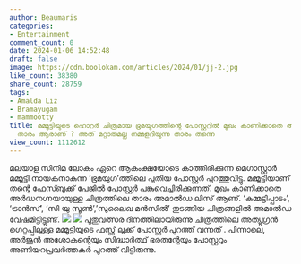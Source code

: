 ```yaml
---
author: Beaumaris
categories:
- Entertainment
comment_count: 0
date: 2024-01-06 14:52:48
draft: false
image: https://cdn.boolokam.com/articles/2024/01/jj-2.jpg
like_count: 38380
share_count: 28759
tags:
- Amalda Liz
- Bramayugam
- mammootty
title: മമ്മൂട്ടിയുടെ ഹൊറർ ചിത്രമായ ഭ്രമയുഗത്തിന്റെ പോസ്റ്ററിൽ മുഖം കാണിക്കാതെ അർദ്ധനഗ്നയായുള്ള
  താരം ആരാണ് ? അത് മറ്റാരുമല്ല നമ്മളറിയുന്ന താരം തന്നെ
view_count: 1112612
---
```


മലയാള സിനിമ ലോകം ഏറെ ആകംക്ഷയോടെ കാത്തിരിക്കുന്ന മെഗാസ്റ്റാർ മമ്മൂട്ടി നായകനാകുന്ന ‘ഭ്രമയുഗ’ത്തിലെ പുതിയ പോസ്റ്റർ പുറത്തുവിട്ടു. മമ്മൂട്ടിയാണ് തന്റെ ഫേസ്ബുക്ക് പേജിൽ പോസ്റ്റർ പങ്കുവെച്ചിരിക്കുന്നത്. മുഖം കാണിക്കാതെ അർദ്ധനഗ്നയായുള്ള ചിത്രത്തിലെ താരം അമാൽഡ ലിസ് ആണ്. ‘കമ്മട്ടിപ്പാടം’, ‘ട്രാന്‍സ്’, ‘സി യു സൂണ്‍’,’സുലൈഖ മൻസിൽ’ തുടങ്ങിയ ചിത്രങ്ങളിൽ അമാൽഡ വേഷമിട്ടിട്ടുണ്ട്. ![](https://cdn.boolokam.com/articles/2024/01/jj-2.jpg) ![](https://cdn.boolokam.com/articles/2024/01/jj-3.jpg) പുതുവത്സര ദിനത്തിലായിരുന്നു ചിത്രത്തിലെ അത്യു​ഗ്രൻ ​ഗെറ്റപ്പിലുള്ള മമ്മൂട്ടിയുടെ ഫസ്റ്റ് ലുക്ക് പോസ്റ്റർ പുറത്ത് വന്നത് . പിന്നാലെ, അർജുൻ അശോകന്റെയും സിദ്ധാർത്ഥ് ഭരതന്റേയും പോസ്റ്ററും അണിയറപ്രവർത്തകർ പുറത്ത് വിട്ടിരുന്നു.